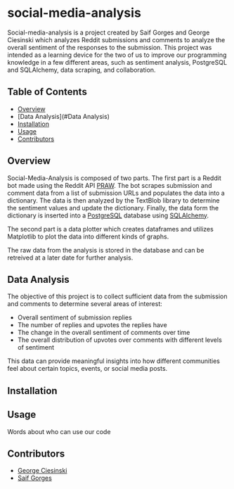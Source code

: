 # social-media-analysis

Social-media-analysis is a project created by Saif Gorges and George Ciesinski which
analyzes Reddit submissions and comments to analyze the overall sentiment of the
responses to the submission. This project was intended as a learning device for the
two of us to improve our programming knowledge in a few different areas, such as
sentiment analysis, PostgreSQL and SQLAlchemy, data scraping, and collaboration. 

## Table of Contents

* [Overview](#Overview)
* [Data Analysis](#Data Analysis)
* [Installation](#Installation)
* [Usage](#Usage)
* [Contributors](#Contributors)

## Overview

Social-Media-Analysis is composed of two parts. The first part is a Reddit bot made using
the Reddit API [PRAW](https://pypi.org/project/praw/). The bot scrapes submission and comment 
data from a list of submission URLs and populates the data into a dictionary. The data is then 
analyzed by the TextBlob library to determine the sentiment values and update the dictionary. 
Finally, the data form the dictionary is inserted into a [PostgreSQL](https://www.postgresql.org) 
database using [SQLAlchemy](https://www.sqlalchemy.org). 

The second part is a data plotter which creates dataframes and utilizes Matplotlib to
plot the data into different kinds of graphs. 

The raw data from the analysis is stored in the database and can be retreived at a later
date for further analysis.

## Data Analysis

The objective of this project is to collect sufficient data from the submission and comments
to determine several areas of interest:

* Overall sentiment of submission replies
* The number of replies and upvotes the replies have
* The change in the overall sentiment of comments over time
* The overall distribution of upvotes over comments with different levels of sentiment

This data can provide meaningful insights into how different communities feel about certain
topics, events, or social media posts.

## Installation



## Usage

Words about who can use our code

## Contributors

* [George Ciesinski](https://github.com/GeorgeCiesinski)
* [Saif Gorges](https://github.com/saif-gorges)